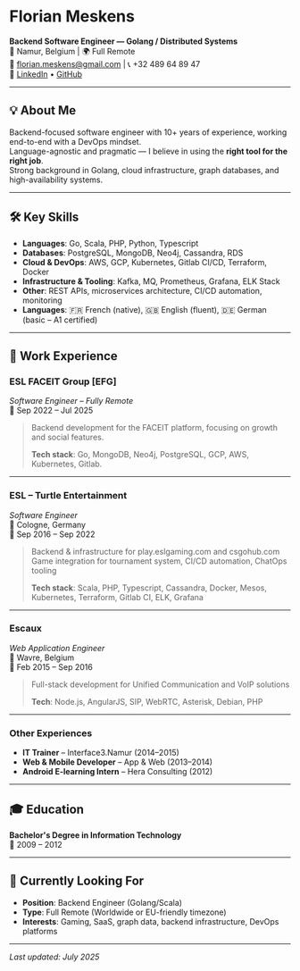 # Florian Meskens

**Backend Software Engineer — Golang / Distributed Systems**  
📍 Namur, Belgium | 🌍 Full Remote  
📧 florian.meskens@gmail.com | 📞 +32 489 64 89 47  
🔗 [LinkedIn](https://www.linkedin.com/in/fmeskens) • [GitHub](https://github.com/Cinetik)

---

## 💡 About Me

Backend-focused software engineer with 10+ years of experience, working end-to-end with a DevOps mindset.  
Language-agnostic and pragmatic — I believe in using the **right tool for the right job**.  
Strong background in Golang, cloud infrastructure, graph databases, and high-availability systems.

---

## 🛠️ Key Skills

- **Languages**: Go, Scala, PHP, Python, Typescript  
- **Databases**: PostgreSQL, MongoDB, Neo4j, Cassandra, RDS  
- **Cloud & DevOps**: AWS, GCP, Kubernetes, Gitlab CI/CD, Terraform, Docker  
- **Infrastructure & Tooling**: Kafka, MQ, Prometheus, Grafana, ELK Stack  
- **Other**: REST APIs, microservices architecture, CI/CD automation, monitoring  
- **Languages**: 🇫🇷 French (native), 🇬🇧 English (fluent), 🇩🇪 German (basic – A1 certified)

---

## 💼 Work Experience

### **ESL FACEIT Group [EFG]**  
*Software Engineer – Fully Remote*  
📅 Sep 2022 – Jul 2025  
> Backend development for the FACEIT platform, focusing on growth and social features.  
>  
> **Tech stack**: Go, MongoDB, Neo4j, PostgreSQL, GCP, AWS, Kubernetes, Gitlab.

---

### **ESL – Turtle Entertainment**  
*Software Engineer*  
📍 Cologne, Germany  
📅 Sep 2016 – Sep 2022  
> Backend & infrastructure for play.eslgaming.com and csgohub.com  
> Game integration for tournament system, CI/CD automation, ChatOps tooling  
>  
> **Tech stack**: Scala, PHP, Typescript, Cassandra, Docker, Mesos, Kubernetes, Terraform, Gitlab CI, ELK, Grafana

---

### **Escaux**  
*Web Application Engineer*  
📍 Wavre, Belgium  
📅 Feb 2015 – Sep 2016  
> Full-stack development for Unified Communication and VoIP solutions  
>  
> **Tech**: Node.js, AngularJS, SIP, WebRTC, Asterisk, Debian, PHP

---

### **Other Experiences**

- **IT Trainer** – Interface3.Namur (2014–2015)  
- **Web & Mobile Developer** – App & Web (2013–2014)  
- **Android E-learning Intern** – Hera Consulting (2012)  

---

## 🎓 Education

**Bachelor's Degree in Information Technology**  
📅 2009 – 2012

---

## 🎯 Currently Looking For

- **Position**: Backend Engineer (Golang/Scala)
- **Type**: Full Remote (Worldwide or EU-friendly timezone)
- **Interests**: Gaming, SaaS, graph data, backend infrastructure, DevOps platforms

---

*Last updated: July 2025*
